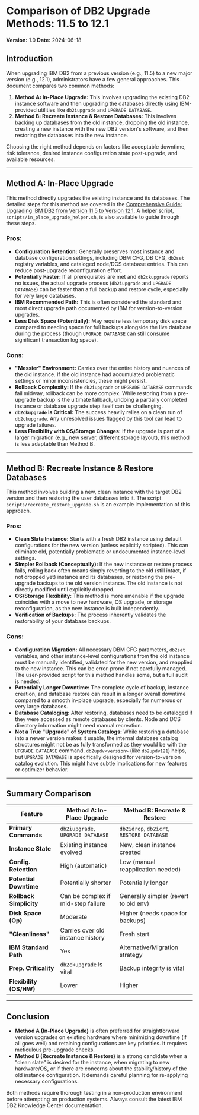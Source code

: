 # Comparison of DB2 Upgrade Methods: 11.5 to 12.1

**Version:** 1.0
**Date:** 2024-06-18

## Introduction

When upgrading IBM DB2 from a previous version (e.g., 11.5) to a new major version (e.g., 12.1), administrators have a few general approaches. This document compares two common methods:

1.  **Method A: In-Place Upgrade:** This involves upgrading the existing DB2 instance software and then upgrading the databases directly using IBM-provided utilities like `db2iupgrade` and `UPGRADE DATABASE`.
2.  **Method B: Recreate Instance & Restore Databases:** This involves backing up databases from the old instance, dropping the old instance, creating a new instance with the new DB2 version's software, and then restoring the databases into the new instance.

Choosing the right method depends on factors like acceptable downtime, risk tolerance, desired instance configuration state post-upgrade, and available resources.

---

## Method A: In-Place Upgrade

This method directly upgrades the existing instance and its databases. The detailed steps for this method are covered in the [Comprehensive Guide: Upgrading IBM DB2 from Version 11.5 to Version 12.1](./DB2_Upgrade_11.5_to_12.1.md). A helper script, `scripts/in_place_upgrade_helper.sh`, is also available to guide through these steps.

### Pros:
*   **Configuration Retention:** Generally preserves most instance and database configuration settings, including DBM CFG, DB CFG, `db2set` registry variables, and cataloged node/DCS database entries. This can reduce post-upgrade reconfiguration effort.
*   **Potentially Faster:** If all prerequisites are met and `db2ckupgrade` reports no issues, the actual upgrade process (`db2iupgrade` and `UPGRADE DATABASE`) can be faster than a full backup and restore cycle, especially for very large databases.
*   **IBM Recommended Path:** This is often considered the standard and most direct upgrade path documented by IBM for version-to-version upgrades.
*   **Less Disk Space (Potentially):** May require less temporary disk space compared to needing space for full backups alongside the live database during the process (though `UPGRADE DATABASE` can still consume significant transaction log space).

### Cons:
*   **"Messier" Environment:** Carries over the entire history and nuances of the old instance. If the old instance had accumulated problematic settings or minor inconsistencies, these might persist.
*   **Rollback Complexity:** If the `db2iupgrade` or `UPGRADE DATABASE` commands fail midway, rollback can be more complex. While restoring from a pre-upgrade backup is the ultimate fallback, undoing a partially completed instance or database upgrade step itself can be challenging.
*   **`db2ckupgrade` is Critical:** The success heavily relies on a clean run of `db2ckupgrade`. Any unresolved issues flagged by this tool can lead to upgrade failures.
*   **Less Flexibility with OS/Storage Changes:** If the upgrade is part of a larger migration (e.g., new server, different storage layout), this method is less adaptable than Method B.

---

## Method B: Recreate Instance & Restore Databases

This method involves building a new, clean instance with the target DB2 version and then restoring the user databases into it. The script `scripts/recreate_restore_upgrade.sh` is an example implementation of this approach.

### Pros:
*   **Clean Slate Instance:** Starts with a fresh DB2 instance using default configurations for the new version (unless explicitly scripted). This can eliminate old, potentially problematic or undocumented instance-level settings.
*   **Simpler Rollback (Conceptually):** If the new instance or restore process fails, rolling back often means simply reverting to the old (still intact, if not dropped yet) instance and its databases, or restoring the pre-upgrade backups to the old version instance. The old instance is not directly modified until explicitly dropped.
*   **OS/Storage Flexibility:** This method is more amenable if the upgrade coincides with a move to new hardware, OS upgrade, or storage reconfiguration, as the new instance is built independently.
*   **Verification of Backups:** The process inherently validates the restorability of your database backups.

### Cons:
*   **Configuration Migration:** All necessary DBM CFG parameters, `db2set` variables, and other instance-level configurations from the old instance must be manually identified, validated for the new version, and reapplied to the new instance. This can be error-prone if not carefully managed. The user-provided script for this method handles some, but a full audit is needed.
*   **Potentially Longer Downtime:** The complete cycle of backup, instance creation, and database restore can result in a longer overall downtime compared to a smooth in-place upgrade, especially for numerous or very large databases.
*   **Database Cataloging:** After restoring, databases need to be cataloged if they were accessed as remote databases by clients. Node and DCS directory information might need manual recreation.
*   **Not a True "Upgrade" of System Catalogs:** While restoring a database into a newer version makes it usable, the internal database catalog structures might not be as fully transformed as they would be with the `UPGRADE DATABASE` command. `db2updv<version>` (like `db2updv121`) helps, but `UPGRADE DATABASE` is specifically designed for version-to-version catalog evolution. This might have subtle implications for new features or optimizer behavior.

---

## Summary Comparison

| Feature                 | Method A: In-Place Upgrade                 | Method B: Recreate & Restore             |
|-------------------------|--------------------------------------------|------------------------------------------|
| **Primary Commands**    | `db2iupgrade`, `UPGRADE DATABASE`          | `db2idrop`, `db2icrt`, `RESTORE DATABASE`|
| **Instance State**      | Existing instance evolved                  | New, clean instance created              |
| **Config. Retention**   | High (automatic)                           | Low (manual reapplication needed)        |
| **Potential Downtime**  | Potentially shorter                        | Potentially longer                       |
| **Rollback Simplicity** | Can be complex if mid-step failure       | Generally simpler (revert to old env)    |
| **Disk Space (Op)**     | Moderate                                   | Higher (needs space for backups)         |
| **"Cleanliness"**       | Carries over old instance history          | Fresh start                               |
| **IBM Standard Path**   | Yes                                        | Alternative/Migration strategy           |
| **Prep. Criticality**   | `db2ckupgrade` is vital                    | Backup integrity is vital                |
| **Flexibility (OS/HW)** | Lower                                      | Higher                                   |

---

## Conclusion

*   **Method A (In-Place Upgrade)** is often preferred for straightforward version upgrades on existing hardware where minimizing downtime (if all goes well) and retaining configurations are key priorities. It requires meticulous pre-upgrade checks.
*   **Method B (Recreate Instance & Restore)** is a strong candidate when a "clean slate" is desired for the instance, when migrating to new hardware/OS, or if there are concerns about the stability/history of the old instance configuration. It demands careful planning for re-applying necessary configurations.

Both methods require thorough testing in a non-production environment before attempting on production systems. Always consult the latest IBM DB2 Knowledge Center documentation.
